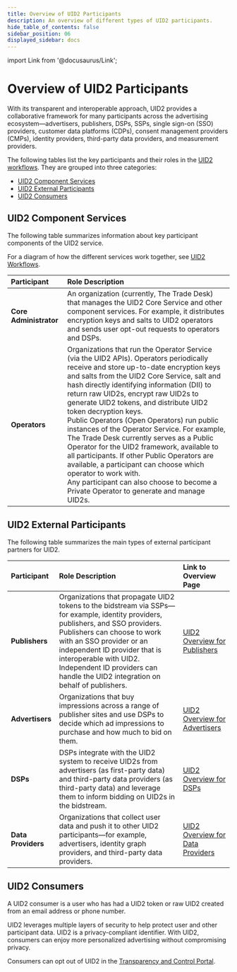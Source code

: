 ```yaml
---
title: Overview of UID2 Participants
description: An overview of different types of UID2 participants.
hide_table_of_contents: false
sidebar_position: 06
displayed_sidebar: docs
---
```


import Link from '@docusaurus/Link';

# Overview of UID2 Participants

With its transparent and interoperable approach, UID2 provides a collaborative framework for many participants across the advertising ecosystem—advertisers, publishers, DSPs, SSPs, single sign-on (SSO) providers, customer data platforms (CDPs), consent management providers (CMPs), identity providers, third-party data providers, and measurement providers.

The following tables list the key participants and their roles in the [UID2 workflows](../ref-info/uid-workflows.md). They are grouped into three categories:

- [UID2 Component Services](#uid2-component-services)
- [UID2 External Participants](#uid2-external-participants)
- [UID2 Consumers](#uid2-consumers)

## UID2 Component Services

The following table summarizes information about key participant components of the UID2 service.

For a diagram of how the different services work together, see [UID2 Workflows](../ref-info/uid-workflows.md).

| Participant | Role Description |
| :--- | :--- |
| **Core Administrator** | An organization (currently, The Trade Desk) that manages the UID2 Core Service and other component services. For example, it distributes encryption keys and salts to UID2 operators and sends user opt-out requests to operators and DSPs. |
| **Operators** | Organizations that run the <Link href="../ref-info/glossary-uid#gl-operator-service">Operator Service</Link> (via the UID2 APIs). Operators periodically receive and store up-to-date encryption keys and salts from the UID2 Core Service, salt and hash <Link href="../ref-info/glossary-uid#gl-dii">directly identifying information (DII)</Link> to return raw UID2s, encrypt raw UID2s to generate UID2 tokens, and distribute UID2 token decryption keys.<br/>Public Operators (Open Operators) run public instances of the Operator Service. For example, The Trade Desk currently serves as a Public Operator for the UID2 framework, available to all participants. If other Public Operators are available, a participant can choose which operator to work with.<br/>Any participant can also choose to become a Private Operator to generate and manage UID2s. |

## UID2 External Participants

The following table summarizes the main types of external participant partners for UID2.

| Participant | Role Description | Link to Overview Page |
| :--- | :--- | :--- |
| **Publishers** | Organizations that propagate UID2 tokens to the bidstream via SSPs—for example, identity providers, publishers, and SSO providers. Publishers can choose to work with an SSO provider or an independent ID provider that is interoperable with UID2. Independent ID providers can handle the UID2 integration on behalf of publishers. | [UID2 Overview for Publishers](overview-publishers.md) |
| **Advertisers** | Organizations that buy impressions across a range of publisher sites and use DSPs to decide which ad impressions to purchase and how much to bid on them. | [UID2 Overview for Advertisers](overview-advertisers.md) |
| **DSPs** | DSPs integrate with the UID2 system to receive UID2s from advertisers (as first-party data) and third-party data providers (as third-party data) and leverage them to inform bidding on UID2s in the bidstream. | [UID2 Overview for DSPs](overview-dsps.md) |
| **Data Providers** | Organizations that collect user data and push it to other UID2 participants&#8212;for example, advertisers, identity graph providers, and third-party data providers. | [UID2 Overview for Data Providers](overview-data-providers.md) |

## UID2 Consumers

A UID2 consumer is a user who has had a UID2 token or raw UID2 created from an email address or phone number.

UID2 leverages multiple layers of security to help protect user and other participant data. UID2 is a privacy-compliant identifier. With UID2, consumers can enjoy more personalized advertising without compromising privacy.

Consumers can opt out of UID2 in the [Transparency and Control Portal](https://www.transparentadvertising.com/).

<!-- | Participant | Role Description |
| :--- | :--- |
| **Core Administrator** | An organization (currently, The Trade Desk) that manages the UID2 Core Service and other component services. For example, it distributes encryption keys and salts to UID2 operators and sends user opt-out requests to operators and DSPs. |
| **Operators** | Organizations that run the <Link href="../ref-info/glossary-uid#gl-operator-service">Operator Service</Link> (via the UID2 APIs). Operators periodically receive and store up-to-date encryption keys and salts from the UID2 Core Service, salt and hash <Link href="../ref-info/glossary-uid#gl-dii">directly identifying information (DII)</Link> to return raw UID2s, encrypt raw UID2s to generate UID2 tokens, and distribute UID2 token decryption keys.<br/>Public Operators (Open Operators) run public instances of the Operator Service. For example, The Trade Desk currently serves as a Public Operator for the UID2 framework, available to all participants. If other Public Operators are available, a participant can choose which operator to work with.<br/>Any participant can also choose to become a Private Operator to generate and manage UID2s. |
| **DSPs** | DSPs integrate with the UID2 system to receive UID2s from advertisers (as first-party data) and third-party data providers (as third-party data) and leverage them to inform bidding on UID2s in the bidstream. |
| **Data Providers** | Organizations that collect user data and push it to other UID2 participants&#8212;for example, advertisers, identity graph providers, and third-party data providers. |
| **Advertisers** | Organizations that buy impressions across a range of publisher sites and use DSPs to decide which ad impressions to purchase and how much to bid on them. |
| **Publishers** | Organizations that propagate UID2 tokens to the bidstream via SSPs—for example, identity providers, publishers, and SSO providers. Publishers can choose to work with an SSO provider or an independent ID provider that is interoperable with UID2. Independent ID providers can handle the UID2 integration on behalf of publishers. |
| **Consumers** | Users who have had a UID2 token or raw UID2 created from their email address or phone number. Consumers can opt out of UID2 in the [Transparency and Control Portal](https://www.transparentadvertising.com/). | -->
